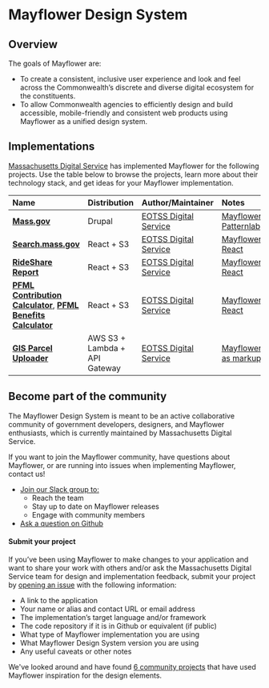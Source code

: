 # Mayflower Design System

## Overview

The goals of Mayflower are:

* To create a consistent, inclusive user experience and look and feel across the Commonwealth’s discrete and diverse digital ecosystem for the constituents.
* To allow Commonwealth agencies to efficiently design and build accessible, mobile-friendly and consistent web products using Mayflower as a unified design system.

## Implementations

[Massachusetts Digital Service](https://www.mass.gov/orgs/digital-services) has implemented Mayflower for the following projects. Use the table below to browse the projects, learn more about their technology stack, and get ideas for your Mayflower implementation.

| Name | Distribution | Author/Maintainer | Notes |
| :--- | :--- | :--- | :--- |
| [**Mass.gov**](https://mass.gov) | Drupal | [EOTSS Digital Service](https://www.mass.gov/orgs/ma-digital-service) | [Mayflower Patternlab](https://massgovdigital.gitbook.io/mayflower/getting-started#mayflower-as-component-libraries) |
| [**Search.mass.gov**](https://search.mass.gov) | React + S3 | [EOTSS Digital Service](https://www.mass.gov/orgs/ma-digital-service) | [Mayflower React](https://massgovdigital.gitbook.io/mayflower/getting-started#mayflower-as-component-libraries) |
| [**RideShare Report**](https://www.mass.gov/rideshare) | React + S3 | [EOTSS Digital Service](https://www.mass.gov/orgs/ma-digital-service) | [Mayflower React](https://massgovdigital.gitbook.io/mayflower/getting-started#mayflower-as-component-libraries) |
| [**PFML Contribution Calculator**](https://calculator.digital.mass.gov/pfml/contribution/), [**PFML Benefits Calculator**](https://calculator.digital.mass.gov/pfml/yourbenefits) | React + S3 | [EOTSS Digital Service](https://www.mass.gov/orgs/ma-digital-service) | [Mayflower React](https://massgovdigital.gitbook.io/mayflower/getting-started#mayflower-as-component-libraries) |
| [**GIS Parcel Uploader**](https://uploads.massgis.digital.mass.gov/signup.html) | AWS S3 + Lambda + API Gateway | [EOTSS Digital Service](https://www.mass.gov/orgs/ma-digital-service) | [Mayflower as markup](https://massgovdigital.gitbook.io/mayflower/getting-started#mayflower-as-markup) |


## Become part of the community

The Mayflower Design System is meant to be an active collaborative community of government developers, designers, and Mayflower enthusiasts, which is currently maintained by Massachusetts Digital Service.

If you want to join the Mayflower community, have questions about Mayflower, or are running into issues when implementing Mayflower, contact us! 

* [Join our Slack group to:](https://mayflowerdesignsystem.slack.com/join/shared_invite/enQtNTc0MjMwMjcwMzU0LWRkNGEzZjNiNjEwNDZlOWYxZWRmYTY0NWIxOTNkZTA3NzNhN2U5OTk0OGUzYjE4NjhhNDRiNDhhOGJmZDBjNTM)
  * Reach the team
  * Stay up to date on Mayflower releases
  * Engage with community members
* [Ask a question on Github](https://github.com/massgov/mayflower/issues/new)

#### Submit your project

If you’ve been using Mayflower to make changes to your application and want to share your work with others and/or ask the Massachusetts Digital Service team for design and implementation feedback, submit your project by [opening an issue](https://github.com/massgov/mayflower/issues/new?assignees=&labels=doc&template=add-a-mayflower-project.md&title=) with the following information: 


* A link to the application
* Your name or alias and contact URL or email address
* The implementation’s target language and/or framework
* The code repository if it is in Github or equivalent (if public)
* What type of Mayflower implementation you are using
* What Mayflower Design System version you are using 
* Any useful caveats or other notes


We've looked around and have found [6 community projects](community-projects.md) that have used Mayflower inspiration for the design elements. 
